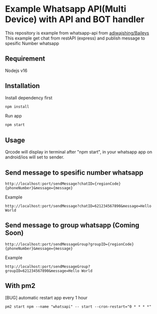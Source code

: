 # Example Whatsapp API(Multi Device) with API and BOT handler
This repository is example from whatsapp-api from [adiwajshing/Baileys](https://github.com/adiwajshing/Baileys/tree/master)
This example get chat from restAPI (express) and publish message to spesific Number whatsapp

## Requirement
Nodejs v16 

## Installation
Install dependency first
```bash
npm install
```

Run app
```bash
npm start
```

## Usage
Qrcode will display in terminal after "npm start", in your whatsapp app on android/ios will set to sender.

## Send message to spesific number whatsapp
```
http://localhost:port/sendMessage?chatID={regionCode}{phoneNumber}&message={message}
```
Example
```
http://localhost:port/sendMessage?chatID=621234567890&message=Hello World
```

## Send message to group whatsapp (Coming Soon)
```
http://localhost:port/sendMessageGroup?groupID={regionCode}{phoneNumber}&message={message}
```
Example
```
http://localhost:port/sendMessageGroup?groupID=621234567890&message=Hello World
```

## With pm2
[BUG] automatic restart app every 1 hour
```
pm2 start npm --name "whatsapi" -- start --cron-restart="0 * * * *"
```
